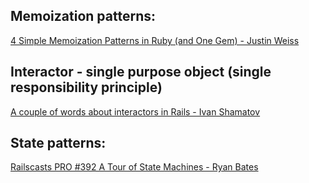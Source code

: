 ## Memoization patterns:

[4 Simple Memoization Patterns in Ruby (and One Gem) - Justin Weiss](http://www.justinweiss.com/articles/4-simple-memoization-patterns-in-ruby-and-one-gem/)

## Interactor - single purpose object (single responsibility principle)
[A couple of words about interactors in Rails - Ivan Shamatov](https://mkdev.me/en/posts/a-couple-of-words-about-interactors-in-rails)

## State patterns:
[Railscasts PRO #392 A Tour of State Machines - Ryan Bates](https://www.youtube.com/watch?v=ZJ93c-jklCg)
